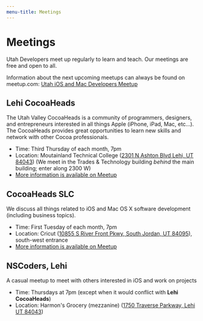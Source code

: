 ```yaml
---
menu-title: Meetings
---
```


# Meetings

Utah Developers meet up regularly to learn and teach. Our meetings are free and open to all.

Information about the next upcoming meetups can always be found on meetup.com: [Utah iOS and Mac Developers Meetup][meetup]
 
## Lehi CocoaHeads

The Utah Valley CocoaHeads is a community of programmers, designers, and entrepreneurs interested in all things Apple (iPhone, iPad, Mac, etc…). The CocoaHeads provides great opportunities to learn new skills and network with other Cocoa professionals.

- Time: Third Thursday of each month, 7pm
- Location: Moutainland Technical College ([2301 N Ashton Blvd Lehi, UT  84043][mtec]) (We meet in the Trades & Technology building *behind* the main building; enter along 2300 W)
- [More information is available on Meetup][meetup]

## CocoaHeads SLC

We discuss all things related to iOS and Mac OS X software development (including business topics).

- Time: First Tuesday of each month, 7pm
- Location: Cricut ([10855 S River Front Pkwy, South Jordan, UT  84095][cricut]), south-west entrance
- [More information is available on Meetup][meetup]

## NSCoders, Lehi

A casual meetup to meet with others interested in iOS and work on projects

- Time: Thursdays at 7pm (except when it would conflict with **Lehi CocoaHeads**)
- Location: Harmon's Grocery (mezzanine) ([1750 Traverse Parkway, Lehi UT 84043][harmons])

[meetup]: https://www.meetup.com/Utah-iOS-and-Mac-Developers/

[cricut]: https://maps.apple.com/?address=10855%20S%20River%20Front%20Pkwy,%20South%20Jordan,%20UT%20%2084095,%20United%20States&auid=12973194927978042055&ll=40.553725,-111.912394&lsp=9902&q=Cricut
[mtec]: https://maps.apple.com/?address=2353%20N%202300%20W%20St,%20Lehi,%20UT%20%2084043,%20United%20States&ll=40.418239,-111.887177&q=Mountainland%20Technical%20College
[harmons]: https://maps.apple.com/?address=1750%20Traverse%20Pkwy,%20Lehi,%20UT%2084043,%20United%20States&auid=5957359624652593859&ll=40.433437,-111.878028&lsp=9902&q=Harmons%20Neighborhood%20Grocer
